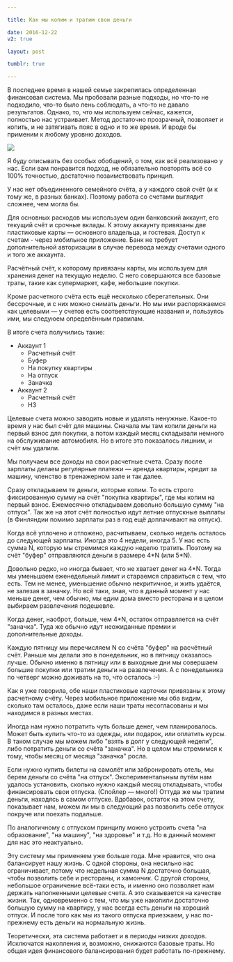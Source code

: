 ```yaml
---

title: Как мы копим и тратим свои деньги

date: 2016-12-22
v2: true

layout: post

tumblr: true

---
```


В последнее время в нашей семье закрепилась определенная финансовая система. Мы пробовали разные подходы, но что-то не
подходило, что-то было лень соблюдать, а что-то не давало результатов. Однако, то, что мы используем сейчас, кажется,
полностью нас устраивает. Метод достаточно прозрачный, позволяет и копить, и не затягивать пояс в одно и то же время. И
вроде бы применим к любому уровню доходов.

<excerpt/>

![](/life/home-finance/thumb.jpg)

Я буду описывать без особых обобщений, о том, как всё реализовано у нас. Если вам понравится подход, не обязательно
повторять всё со 100% точностью, достаточно позаимствовать принцип.

У нас нет объединенного семейного счёта, а у каждого свой счёт (и к тому же, в разных банках). Поэтому работа со счетами
выглядит сложнее, чем могла бы.

Для основных расходов мы используем один банковский аккаунт, его текущий счёт и срочные вклады. К этому аккаунту
привязаны две пластиковые карты — основного владельца, и гостевая. Доступ к счетам - через мобильное приложение. Банк не
требует дополнительной авторизации в случае перевода между счетами одного и того же аккаунта.

Расчётный счёт, к которому привязаны карты, мы используем для хранения денег на текущую неделю. С него совершаются все
базовые траты, такие как супермаркет, кафе, небольшие покупки.

Кроме расчетного счёта есть ещё несколько сберегательных. Они бессрочные, и с них можно снимать деньги. Но мы ими
распоряжаемся как целевыми — у счетов есть соответствующие названия и, пользуясь ими, мы следуюем определённым правилам.

В итоге счета получились такие:

* Аккаунт 1
  * Расчетный счёт
  * Буфер
  * На покупку квартиры
  * На отпуск
  * Заначка
* Аккаунт 2
  * Расчетный счёт
  * НЗ

Целевые счета можно заводить новые и удалять ненужные. Какое-то время у нас был счёт для машины. Сначала мы там копили
деньги на первый взнос для покупки, а потом каждый месяц складывали немного на обслуживание автомобиля. Но в итоге это
показалось лишним, и счёт мы удалили.

Мы получаем все доходы на свои расчетные счета. Сразу после зарплаты делаем регулярные платежи — аренда квартиры,
кредит за машину, членство в тренажерном зале и так далее.

Сразу откладываем те деньги, которые копим. То есть строго фиксированную сумму на счёт "покупка квартиры", где мы копим
на первый взнос. Ежемесячно откладываем довольно большую сумму "на отпуск". Так же на этот счёт полностью идут летние
отпускные выплаты (в Финляндии помимо зарплаты раз в год ещё доплачивают на отпуск).

Когда всё уплочено и отложено, расчитываем, сколько недель осталось до следующей зарплаты. Иногда это 4 недели,
иногда 5. У нас есть сумма N, которую мы стремимся каждую неделю тратить. Поэтому на счёт "буфер" отправляются деньги в
размере 4\*N
(или 5\*N).

Довольно редко, но иногда бывает, что не хватает денег на 4\*N. Тогда мы уменьшаем еженедельный лимит и стараемся
справиться с тем, что есть. Тем не менее, уменьшение обычно некритичное, и жить удаётся, не залезая в заначку. Но всё
таки, зная, что в данный момент у нас меньше денег, чем обычно, мы едим дома вместо ресторана и в целом выбираем
развлечения подешевле.

Когда денег, наоброт, больше, чем 4\*N, остаток отправляется на счёт "заначка". Туда же обычно идут неожиданные премии и
дополнительные доходы.

Каждую пятницу мы перечисляем N со счёта "буфер" на расчётный счёт. Раньше мы делали это в понедельник, но в пятницу
оказалось лучше. Обычно именно в пятницу или в выходные дни мы совершаем большие покупки или тратим деньги на
развлечения. А с понедельника по четверг можно доживать на то, что осталось :-)

Как я уже говорила, обе наши пластиковые карточки привязаны к этому расчетному счёту. Через мобильное приложение мы оба
видим, сколько там осталось, даже если наши траты несогласованы и мы находимся в разных местах.

Иногда нам нужно потратить чуть больше денег, чем планировалось. Может быть купить что-то из одежды, или подарок, или
оплатить курсы. В таком случае мы можем либо "взять в долг у следующей недели", либо потратить деньги со счёта
"заначка". Но в целом мы стремимся к тому, чтобы месяц от месяца "заначка" росла.

Если нужно купить билеты на самолёт или забронировать отель, мы берем деньги со счёта "на отпуск". Экспериментальным
путём нам удалось установить, сколько нужно каждый месяц откладывать, чтобы финансировать свои отпуска. (Спойлер — много!)
Оттуда же мы тратим деньги, находясь в самом отпуске. Вдобавок, остаток на этом счету, показывает нам, можем ли мы в
следующий раз позволить себе отпуск покруче или поехать подальше.

По аналогичному с отпуском принципу можно устроить счета "на образование", "на машину", "на здоровье" и т.д. Но в данный
момент для нас это неактуально.

Эту систему мы применяем уже больше года. Мне нравится, что она балансирует нашу жизнь. С одной стороны, она несильно
нас ограничивает, потому что недельная сумма N достаточно большая, чтобы позволить себе и рестораны, и хамончик. С
другой стороны, небольшое ограничение всё-таки есть, и именно оно позволяет нам держать наполненными целевые счета. А
это сказывается на качестве жизни. Так, одновременно с тем, что мы уже накопили достаточно большую сумму на квартиру, у
нас всегда есть деньги на хороший отпуск. И после того как мы из такого отпуска приезжаем, у нас по-прежнему есть деньги
на нормальную жизнь.

Теоретически, эта система работает и в периоды низких доходов. Исключатся накопления и, возможно, снижаются базовые
траты. Но общая идея финансового балансирования будет работать по-прежнему.
